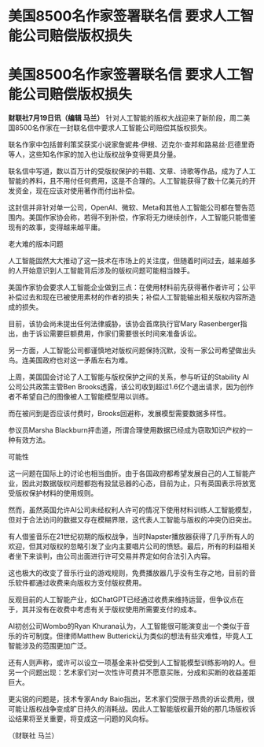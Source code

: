 # 美国8500名作家签署联名信 要求人工智能公司赔偿版权损失

# 美国8500名作家签署联名信 要求人工智能公司赔偿版权损失

**财联社7月19日讯（编辑 马兰）** 针对人工智能的版权大战迎来了新阶段，周二美国8500名作家在一封联名信中要求人工智能公司赔偿其版权损失。

联名作家中包括普利策奖获奖小说家詹妮弗·伊根、迈克尔·查邦和路易丝·厄德里奇等人，这些知名作家的加入也让版权战争变得更具分量。

联名信中写道，数以百万计的受版权保护的书籍、文章、诗歌等作品，成为了人工智能的养料，且不用付任何费用，这是不合理的。人工智能获得了数十亿美元的开发资金，现在应该对使用著作而付出补偿。

这封信并非针对单一公司，OpenAI、微软、Meta和其他人工智能公司都在警告范围内。美国作家协会称，若得不到补偿，作家将无力继续创作，人工智能只能借鉴现有的故事，变得越来越平庸。

老大难的版本问题

人工智能固然大大推动了这一技术在市场上的关注度，但随着时间过去，越来越多的人开始意识到人工智能背后涉及的版权问题可能相当棘手。

美国作家协会要求人工智能企业做到三点：在使用材料前先获得著作者许可；公平补偿过去和现在已被使用素材的作者的损失；补偿人工智能输出相关版权内容所造成的损失。

目前，该协会尚未提出任何法律威胁，该协会首席执行官Mary Rasenberger指出，由于诉讼需要巨额费用，作家们需要很长时间来准备诉讼。

另一方面，人工智能公司都谨慎地对版权问题保持沉默，没有一家公司希望做出头鸟。连美国政府也对这一矛盾左右为难。

上周，美国国会讨论了人工智能与版权保护之间的关系，参与听证的Stability AI公司公共政策主管Ben
Brooks透露，该公司收到超过1.6亿个退出请求，因为创作者不希望自己的图像被人工智能模型用以训练。

而在被问到是否应该付费时，Brooks回避称，发展模型需要数据多样性。

参议员Marsha Blackburn抨击道，所谓合理使用数据已经成为窃取知识产权的一种有效方法。

可能性

这一问题在国际上的讨论也相当曲折。由于各国政府都希望发展自己的人工智能产业，因此对数据版权问题都抱有投鼠忌器的心态，目前为止，只有英国表示将放宽受版权保护材料的使用规则。

然而，虽然英国允许AI公司未经权利人许可的情况下使用材料训练人工智能模型，但对于合法访问的数据又存在模糊界限，这代表人工智能与版权的冲突仍旧突出。

有人借鉴音乐在21世纪初期的版权战争，当时Napster播放器获得了几乎所有人的欢迎，但其对版权的忽略引发了业内主要唱片公司的愤怒。最后，所有的利益相关者坐下来谈判，由公司出面进行许可交易并界定如何合法引入内容。

这也极大的改变了音乐行业的游戏规则，免费播放器几乎没有生存之地，目前的音乐软件都通过收费来向版权方支付版权费用。

反观目前的人工智能产业，如ChatGPT已经通过收费来维持运营，但争议点在于，其并没有在收费中考虑有关于版权使用所需要支付的成本。

AI初创公司Wombo的Ryan Khurana认为，人工智能很可能演变出一个类似于音乐的许可制度。但律师Matthew
Butterick认为类似的想法有些灾难性，毕竟人工智能涉及的范围更加广泛。

还有人则声称，或许可以设立一项基金来补偿受到人工智能模型训练影响的人。但另一个问题出现：艺术家们对一次性许可费并不愿意买账，分成和买断的收益差距巨大。

更尖锐的问题是，技术专家Andy
Baio指出，艺术家们受限于昂贵的诉讼费用，很可能让版权战争变成旷日持久的消耗战。因此人工智能版权最开始的那几场版权诉讼结果将至关重要，将变成这一问题的风向标。

（财联社 马兰）

